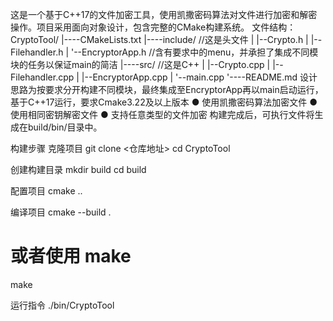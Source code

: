 这是一个基于C++17的文件加密工具，使用凯撒密码算法对文件进行加密和解密操作。项目采用面向对象设计，包含完整的CMake构建系统。
文件结构：
CryptoTool/
|----CMakeLists.txt
|----include/                              //这是头文件
|      |--Crypto.h
|      |--Filehandler.h
|      '--EncryptorApp.h             //含有要求中的menu，并承担了集成不同模块的任务以保证main的简洁
|----src/                                    //这是C++
|      |--Crypto.cpp
|      |--Filehandler.cpp
|      |--EncryptorApp.cpp
|      '--main.cpp
'----README.md
设计思路为按要求分开构建不同模块，最终集成至EncryptorApp再以main启动运行，基于C++17运行，要求Cmake3.22及以上版本
● 使用凯撒密码算法加密文件
● 使用相同密钥解密文件
● 支持任意类型的文件加密
构建完成后，可执行文件将生成在build/bin/目录中。

构建步骤
克隆项目
git clone <仓库地址>
cd CryptoTool

创建构建目录
mkdir build
cd build

配置项目
cmake ..

编译项目
cmake --build .
# 或者使用 make
make

运行指令
./bin/CryptoTool


